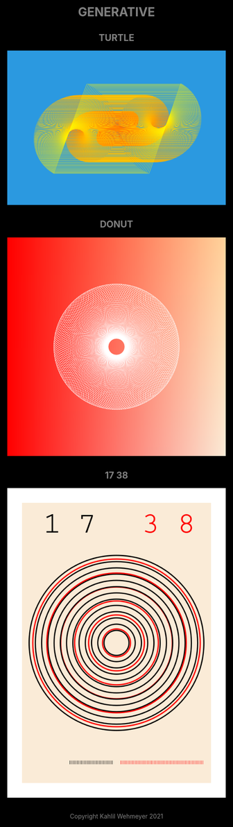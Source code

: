 <html style="background-color:black;font-family:helvetica;">
<center>
<font color="gray">
<head>
<title>Generative | Kahlil Wehmeyer</title>
</head>

# GENERATIVE

## TURTLE
![2021.01.25](start/turtle/turtle.png)

## DONUT

![2021.01.24](start/donut/donut.png)


## 17     38

![2021.01.23](start/1738/1728.png)

<br>
<footer>Copyright Kahlil Wehmeyer 2021 </footer>
</font>
</center>
</html>
